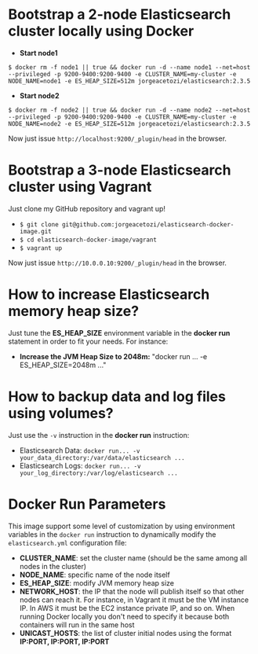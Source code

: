 # Bootstrap a 2-node Elasticsearch cluster locally using Docker
- **Start node1**

`$ docker rm -f node1 || true && docker run -d --name node1 --net=host --privileged -p 9200-9400:9200-9400 -e CLUSTER_NAME=my-cluster -e NODE_NAME=node1 -e ES_HEAP_SIZE=512m jorgeacetozi/elasticsearch:2.3.5`

- **Start node2**

`$ docker rm -f node2 || true && docker run -d --name node2 --net=host --privileged -p 9200-9400:9200-9400 -e CLUSTER_NAME=my-cluster -e NODE_NAME=node2 -e ES_HEAP_SIZE=512m jorgeacetozi/elasticsearch:2.3.5`

Now just issue `http://localhost:9200/_plugin/head` in the browser.

# Bootstrap a 3-node Elasticsearch cluster using Vagrant
Just clone my GitHub repository and vagrant up!

- `$ git clone git@github.com:jorgeacetozi/elasticsearch-docker-image.git`
- `$ cd elasticsearch-docker-image/vagrant`
- `$ vagrant up`

Now just issue `http://10.0.0.10:9200/_plugin/head` in the browser.

# How to increase Elasticsearch memory heap size?
Just tune the **ES_HEAP_SIZE** environment variable in the **docker run** statement in order to fit your needs. For instance:
- **Increase the JVM Heap Size to 2048m:** "docker run ... -e ES_HEAP_SIZE=2048m ..."

# How to backup data and log files using volumes?
Just use the `-v` instruction in the **docker run** instruction:
- Elasticsearch Data: `docker run... -v your_data_directory:/var/data/elasticsearch ...`
- Elasticsearch Logs: `docker run... -v your_log_directory:/var/log/elasticsearch ...`

# Docker Run Parameters
This image support some level of customization by using environment variables in the `docker run` instruction to dynamically modify the `elasticsearch.yml` configuration file:
- **CLUSTER_NAME**: set the cluster name (should be the same among all nodes in the cluster)
- **NODE_NAME**: specific name of the node itself
- **ES_HEAP_SIZE**: modify JVM memory heap size
- **NETWORK_HOST**: the IP that the node will publish itself so that other nodes can reach it. For instance, in Vagrant it must be the VM instance IP. In AWS it must be the EC2 instance private IP, and so on. When running Docker locally you don't need to specify it because both containers will run in the same host
- **UNICAST_HOSTS**: the list of cluster initial nodes using the format **IP:PORT, IP:PORT, IP:PORT**
